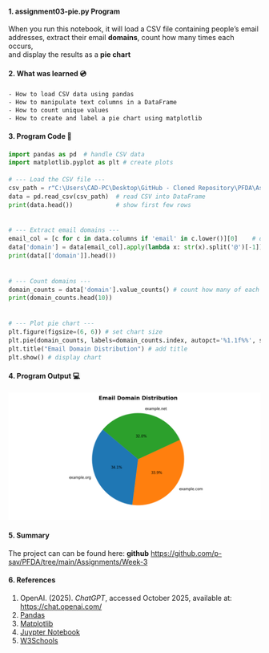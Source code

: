 #### 1. assignment03-pie.py Program

When you run this notebook, it will load a CSV file containing people’s email addresses, extract their email **domains**, count how many times each occurs,  
and display the results as a **pie chart**


#### 2. What was learned :cd:
    - How to load CSV data using pandas
    - How to manipulate text columns in a DataFrame  
    - How to count unique values  
    - How to create and label a pie chart using matplotlib


#### 3. Program Code :floppy_disk:

```python
import pandas as pd  # handle CSV data
import matplotlib.pyplot as plt # create plots

# --- Load the CSV file ---
csv_path = r"C:\Users\CAD-PC\Desktop\GitHub - Cloned Repository\PFDA\Assignments\Week-3\people-1000.csv"  # path to CSV
data = pd.read_csv(csv_path)  # read CSV into DataFrame
print(data.head())            # show first few rows


# --- Extract email domains ---
email_col = [c for c in data.columns if 'email' in c.lower()][0]    # detect email column
data['domain'] = data[email_col].apply(lambda x: str(x).split('@')[-1])  # extract text after '@'
print(data[['domain']].head())    


# --- Count domains ---
domain_counts = data['domain'].value_counts() # count how many of each domain
print(domain_counts.head(10))  


# --- Plot pie chart ---
plt.figure(figsize=(6, 6)) # set chart size
plt.pie(domain_counts, labels=domain_counts.index, autopct='%1.1f%%', startangle=140)  # create pie chart
plt.title("Email Domain Distribution") # add title
plt.show() # display chart
```

#### 4. Program Output :computer:

![Image showing the output of the program](/Assignments/Week-3/Figure_1.png)


#### 5. Summary

The project can can be found here: **github** <https://github.com/p-sav/PFDA/tree/main/Assignments/Week-3>


#### 6. References

1. OpenAI. (2025). *ChatGPT*, accessed October 2025, available at: https://chat.openai.com/
2. [Pandas](https://pandas.pydata.org/)
5. [Matplotlib](https://matplotlib.org/)
4. [Juypter Notebook](https://jupyter.org/)
5. [W3Schools](https://www.w3schools.com/python/)